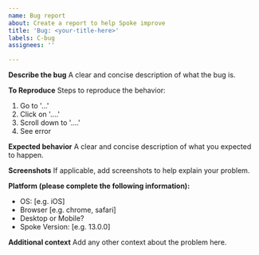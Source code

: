 ```yaml
---
name: Bug report
about: Create a report to help Spoke improve
title: 'Bug: <your-title-here>'
labels: C-bug
assignees: ''

---
```


**Describe the bug**
A clear and concise description of what the bug is.

**To Reproduce**
Steps to reproduce the behavior:
1. Go to '...'
2. Click on '....'
3. Scroll down to '....'
4. See error

**Expected behavior**
A clear and concise description of what you expected to happen.

**Screenshots**
If applicable, add screenshots to help explain your problem.

**Platform (please complete the following information):**
 - OS: [e.g. iOS]
 - Browser [e.g. chrome, safari]
 - Desktop or Mobile?
 - Spoke Version: [e.g. 13.0.0]

**Additional context**
Add any other context about the problem here.
